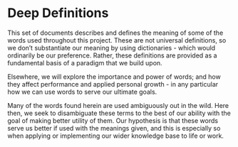 # Deep Definitions

This set of documents describes and defines the meaning of some of the words used throughout this project. These are not universal definitions, so we don’t substantiate our meaning by using dictionaries - which would ordinarily be our preference. Rather, these definitions are provided as a fundamental basis of a paradigm that we build upon.

Elsewhere, we will explore the importance and power of words; and how they affect performance and applied personal growth - in any particular how we can use words to serve our ultimate goals.

Many of the words found herein are used ambiguously out in the wild. Here then, we seek to disambiguate these terms to the best of our ability with the goal of making better utility of them. Our hypothesis is that these words serve us better if used with the meanings given, and this is especially so when applying or implementing our wider knowledge base to life or work.
